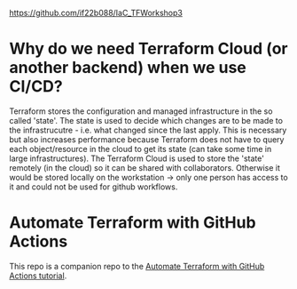 https://github.com/if22b088/IaC_TFWorkshop3


# Why do we need Terraform Cloud (or another backend) when we use CI/CD?

Terraform stores the configuration and managed infrastructure in the so called 'state'. The state is used to decide which changes are to be made to the infrastrucutre - i.e. what changed since the last apply. This is necessary but also increases performance because Terraform does not have to query each object/resource in the cloud to get its state (can take some time in large infrastructures).
The Terraform Cloud is used to store the 'state' remotely (in the cloud) so it can be shared with collaborators. Otherwise it would be stored locally on the workstation -> only one person has access to it and could not be used for github workflows.

# Automate Terraform with GitHub Actions

This repo is a companion repo to the [Automate Terraform with GitHub Actions tutorial](https://developer.hashicorp.com/terraform/tutorials/automation/github-actions).
